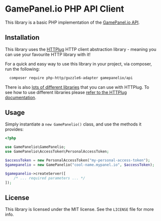 GamePanel.io PHP API Client
===========================

This library is a basic PHP implementation of the [GamePanel.io API](https://docs.gamepanel.io/api).

## Installation

This library uses the [HTTPlug](https://github.com/php-http/httplug) HTTP client abstraction library -
 meaning you can use your favourite HTTP library with it!
 
For a quick and easy way to use this library in your project, via composer, run the following:

```bash
  composer require php-http/guzzle6-adapter gamepanelio/api
```

There is also [lots of different libraries](https://packagist.org/providers/php-http/client-implementation)
 that you can use with HTTPlug. To see how to use different libraries please
 [refer to the HTTPlug documentation](http://docs.php-http.org/en/latest/httplug/users.html).

## Usage

Simply instantiate a `new GamePanelio()` class, and use the methods it provides:

```php
<?php

use GamePanelio\GamePanelio;
use GamePanelio\AccessToken\PersonalAccessToken;

$accessToken = new PersonalAccessToken("my-personal-access-token");
$gamepanelio = new GamePanelio("cool-name.mypanel.io", $accessToken);

$gamepanelio->createServer([
    /* ... required parameters ... */
]);
```

## License

This library is licensed under the MIT license. See the `LICENSE` file for more info.
